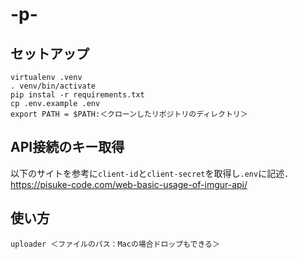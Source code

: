 # -p-

## セットアップ
```
virtualenv .venv
. venv/bin/activate
pip instal -r requirements.txt
cp .env.example .env
export PATH = $PATH:＜クローンしたリポジトリのディレクトリ＞
```

## API接続のキー取得
以下のサイトを参考に`client-id`と`client-secret`を取得し`.env`に記述．
https://pisuke-code.com/web-basic-usage-of-imgur-api/

## 使い方
```
uploader ＜ファイルのパス：Macの場合ドロップもできる＞
```